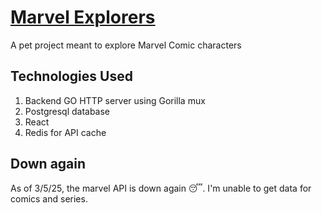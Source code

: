 # [Marvel Explorers](https://tcyao.com/marvelexplorers)

A pet project meant to explore Marvel Comic characters

## Technologies Used
1. Backend GO HTTP server using Gorilla mux
2. Postgresql database
3. React
4. Redis for API cache

## Down again

As of 3/5/25, the marvel API is down again 😴. I'm unable to get data for comics and series.
